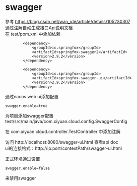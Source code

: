 # swagger
参考 https://blog.csdn.net/wan_ide/article/details/105230307  
通过注解自动生成接口Api说明文档  
在 test/pom.xml 中添加依赖  
```
        <dependency>
            <groupId>io.springfox</groupId>
            <artifactId>springfox-swagger2</artifactId>
            <version>2.9.2</version>
        </dependency>

        <dependency>
            <groupId>io.springfox</groupId>
            <artifactId>springfox-swagger-ui</artifactId>
            <version>2.9.2</version>
        </dependency>
```

通过nacos web ui添加配置    
```
swagger.enable=true
```

为项目添加swagger配置  
test/src/main/java/com.xiyuan.cloud.config.SwaggerConfig  

在 com.xiyuan.cloud.controller.TestController 中添加注解    

访问 http://localhost:8080/swagger-ui.html 查看api doc  
ui的连接格式：http://ip:port/contextPath/swagger-ui.html  

正式环境通过设置  
```
swagger.enable=false
```
来禁用swagger  

